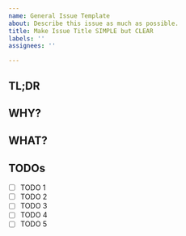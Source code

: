 ```yaml
---
name: General Issue Template
about: Describe this issue as much as possible.
title: Make Issue Title SIMPLE but CLEAR
labels: ''
assignees: ''

---
```


## TL;DR

## WHY?

## WHAT?

## TODOs
- [ ] TODO 1
- [ ] TODO 2
- [ ] TODO 3
- [ ] TODO 4
- [ ] TODO 5
